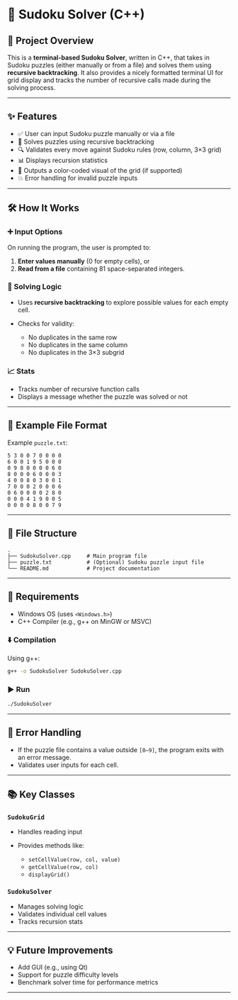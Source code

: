 # 🧩 Sudoku Solver (C++)

## 📌 Project Overview

This is a **terminal-based Sudoku Solver**, written in C++, that takes in Sudoku puzzles (either manually or from a file) and solves them using **recursive backtracking**. It also provides a nicely formatted terminal UI for grid display and tracks the number of recursive calls made during the solving process.

---

## ✨ Features

* ✅ User can input Sudoku puzzle manually or via a file
* 🔁 Solves puzzles using recursive backtracking
* 🔍 Validates every move against Sudoku rules (row, column, 3×3 grid)
* 📊 Displays recursion statistics
* 🎨 Outputs a color-coded visual of the grid (if supported)
* 💥 Error handling for invalid puzzle inputs

---

## 🛠️ How It Works

### ➕ Input Options

On running the program, the user is prompted to:

1. **Enter values manually** (0 for empty cells), or
2. **Read from a file** containing 81 space-separated integers.

### 🔢 Solving Logic

* Uses **recursive backtracking** to explore possible values for each empty cell.
* Checks for validity:

  * No duplicates in the same row
  * No duplicates in the same column
  * No duplicates in the 3×3 subgrid

### 📈 Stats

* Tracks number of recursive function calls
* Displays a message whether the puzzle was solved or not

---

## 🧪 Example File Format

Example `puzzle.txt`:

```
5 3 0 0 7 0 0 0 0
6 0 0 1 9 5 0 0 0
0 9 8 0 0 0 0 6 0
8 0 0 0 6 0 0 0 3
4 0 0 8 0 3 0 0 1
7 0 0 0 2 0 0 0 6
0 6 0 0 0 0 2 8 0
0 0 0 4 1 9 0 0 5
0 0 0 0 8 0 0 7 9
```

---

## 📁 File Structure

```
.
├── SudokuSolver.cpp     # Main program file
├── puzzle.txt           # (Optional) Sudoku puzzle input file
└── README.md            # Project documentation
```

---

## 🧰 Requirements

* Windows OS (uses `<Windows.h>`)
* C++ Compiler (e.g., g++ on MinGW or MSVC)

### ⬇️ Compilation

Using g++:

```bash
g++ -o SudokuSolver SudokuSolver.cpp
```

### ▶️ Run

```bash
./SudokuSolver
```

---

## 🚨 Error Handling

* If the puzzle file contains a value outside `[0–9]`, the program exits with an error message.
* Validates user inputs for each cell.

---

## 📚 Key Classes

### `SudokuGrid`

* Handles reading input
* Provides methods like:

  * `setCellValue(row, col, value)`
  * `getCellValue(row, col)`
  * `displayGrid()`

### `SudokuSolver`

* Manages solving logic
* Validates individual cell values
* Tracks recursion stats

---

## 💡 Future Improvements

* Add GUI (e.g., using Qt)
* Support for puzzle difficulty levels
* Benchmark solver time for performance metrics

---
